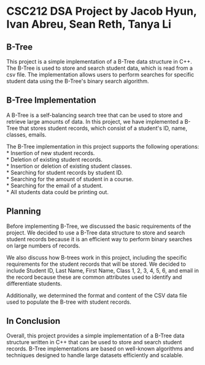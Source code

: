 <!DOCTYPE HTML>
<html>
 <h1> CSC212 DSA Project by Jacob Hyun, Ivan Abreu, Sean Reth, Tanya Li </h1>
<body>
  <h2>B-Tree
  </h2>

<p>
  This project is a simple implementation of a B-Tree data structure in C++. The B-Tree is used to store and search student data, which is read from a csv file. The implementation allows users to perform searches for specific student data using the B-Tree's binary search algorithm.
  </p>
  
<h2>B-Tree Implementation
  </h2>

<p>
  A B-Tree is a self-balancing search tree that can be used to store and retrieve large amounts of data. In this project, we have implemented a B-Tree that stores student records, which consist of a student's ID, name, classes, emails. 
  </p>

<p>
  The B-Tree implementation in this project supports the following operations:<br>
* Insertion of new student records.<br>
* Deletion of existing student records.<br>
* Insertion or deletion of existing student classes.<br>
* Searching for student records by student ID.<br>
* Searching for the amount of student in a course.<br>
* Searching for the email of a student.<br>
* All students data could be printing out.<br>
  </P>

<h2>
  Planning
  </h2>

<p>
  Before implementing B-Tree, we discussed the basic requirements of the project. We decided to use a B-Tree data structure to store and search student records because it is an efficient way to perform binary searches on large numbers of records.
  </p>

<p>
  We also discuss how B-trees work in this project, including the specific requirements for the student records that will be stored. We decided to include Student ID, Last Name, First Name, Class 1, 2, 3, 4, 5, 6, and email in the record because these are common attributes used to identify and differentiate students.
  </p>

<p>
  Additionally, we determined the format and content of the CSV data file used to populate the B-tree with student records.
  </p>

<h2> 
  In Conclusion
  </h2>
  
<p>
  Overall, this project provides a simple implementation of a B-Tree data structure written in C++ that can be used to store and search student records. B-Tree implementations are based on well-known algorithms and techniques designed to handle large datasets efficiently and scalable.
  </p>
  </body>
  </html>
